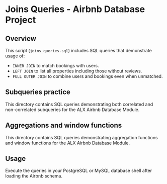 # Joins Queries - Airbnb Database Project

## Overview

This script (`joins_queries.sql`) includes SQL queries that demonstrate usage of:

- `INNER JOIN` to match bookings with users.
- `LEFT JOIN` to list all properties including those without reviews.
- `FULL OUTER JOIN` to combine users and bookings even when unmatched.

## Subqueries practice

This directory contains SQL queries demonstrating both correlated and non-correlated subqueries for the ALX Airbnb Database Module.

## Aggregations and window functions

This directory contains SQL queries demonstrating aggregation functions and window functions for the ALX Airbnb Database Module.

## Usage

Execute the queries in your PostgreSQL or MySQL database shell after loading the Airbnb schema.